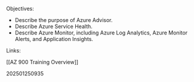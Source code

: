 
Objectives:
- Describe the purpose of Azure Advisor.
- Describe Azure Service Health.
- Describe Azure Monitor, including Azure Log Analytics, Azure Monitor Alerts, and Application Insights.


Links:

[[AZ 900 Training Overview]]

202501250935